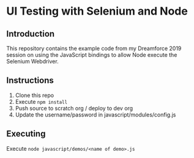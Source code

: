 # UI Testing with Selenium and Node

## Introduction

This repository contains the example code from my Dreamforce 2019 session on using the
JavaScript bindings to allow Node execute the Selenium Webdriver.

## Instructions

1. Clone this repo
1. Execute `npm install`
1. Push source to scratch org / deploy to dev org
1. Update the username/password in javascript/modules/config.js

## Executing

Execute `node javascript/demos/<name of demo>.js`
